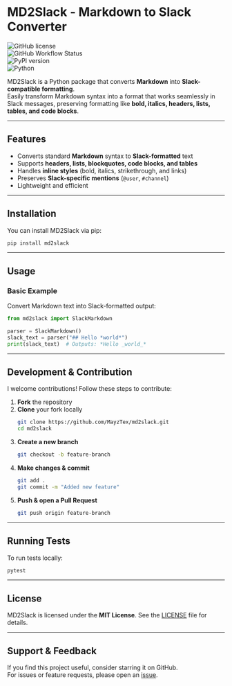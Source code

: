 # MD2Slack - Markdown to Slack Converter

![GitHub license](https://img.shields.io/badge/license-MIT-blue.svg)  
![GitHub Workflow Status](https://img.shields.io/github/actions/workflow/status/MayzTex/md2slack/ci.yml?branch=main)  
![PyPI version](https://img.shields.io/pypi/v/md2slack)  
![Python](https://img.shields.io/badge/python-3.6%2B-blue)  

MD2Slack is a Python package that converts **Markdown** into **Slack-compatible formatting**.  
Easily transform Markdown syntax into a format that works seamlessly in Slack messages, preserving formatting like **bold, italics, headers, lists, tables, and code blocks**.  

---

## Features
- Converts standard **Markdown** syntax to **Slack-formatted** text  
- Supports **headers, lists, blockquotes, code blocks, and tables**  
- Handles **inline styles** (bold, italics, strikethrough, and links)  
- Preserves **Slack-specific mentions** (`@user`, `#channel`)  
- Lightweight and efficient  

---

## Installation

You can install MD2Slack via pip:

```bash
pip install md2slack
```

---

## Usage

### Basic Example
Convert Markdown text into Slack-formatted output:

```python
from md2slack import SlackMarkdown

parser = SlackMarkdown()
slack_text = parser("## Hello *world*")
print(slack_text)  # Outputs: *Hello _world_*
```
---

## Development & Contribution

I welcome contributions! Follow these steps to contribute:

1. **Fork** the repository  
2. **Clone** your fork locally  
   ```bash
   git clone https://github.com/MayzTex/md2slack.git
   cd md2slack
   ```
3. **Create a new branch**  
   ```bash
   git checkout -b feature-branch
   ```
4. **Make changes & commit**  
   ```bash
   git add .
   git commit -m "Added new feature"
   ```
5. **Push & open a Pull Request**  
   ```bash
   git push origin feature-branch
   ```

---

## Running Tests

To run tests locally:

```bash
pytest
```

---

## License

MD2Slack is licensed under the **MIT License**. See the [LICENSE](LICENSE) file for details.

---

## Support & Feedback

If you find this project useful, consider starring it on GitHub.  
For issues or feature requests, please open an [issue](https://github.com/MayzTex/md2slack/issues).

